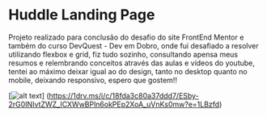# Huddle Landing Page

Projeto realizado para conclusão do desafio do site FrontEnd Mentor e também do curso DevQuest - Dev em Dobro, onde fui desafiado a resolver utilizando flexbox e grid, fiz tudo sozinho,
consultando apensa meus resumos e relembrando conceitos através das aulas e vídeos do youtube, tentei ao máximo deixar igual ao do design, tanto no desktop quanto no mobile, deixando responsivo, espero que gostem!!

[![alt text](https://1drv.ms/i/c/18fda3c80a37ddd7/ESby-2rG0INIvtZWZ_ICXWwBPln6okPEp2XoA_uVnKs0mw?e=1LBzfd)]
(https://1drv.ms/i/c/18fda3c80a37ddd7/ESby-2rG0INIvtZWZ_ICXWwBPln6okPEp2XoA_uVnKs0mw?e=1LBzfd)
